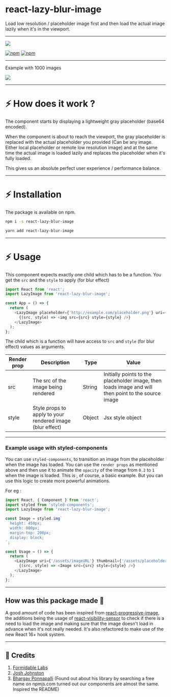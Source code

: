 # react-lazy-blur-image

Load low resolution / placeholder image first and then load the actual image lazily when it's in the viewport.

<hr/>

[![](https://nodei.co/npm/react-lazy-blur-image.png?compact=true)](https://nodei.co/npm/react-lazy-progressive-image/)

[![npm](https://img.shields.io/npm/dm/react-blur-image.svg?style=for-the-badge)](https://www.npmjs.com/package/react-lazy-blur-image)
[![npm](https://img.shields.io/npm/l/react-blur-image.svg?style=for-the-badge)](https://www.npmjs.com/package/react-lazy-blur-image)

</p>
<hr/>

Example with 1000 images

<img src="https://github.com/meienberger/react-lazy-blur-image/raw/master/showcase.gif?raw=true"/>

<hr/>

# :zap: How does it work ?

The component starts by displaying a lightweight gray placeholder (base64 encoded).

When the component is about to reach the viewport, the gray placeholder is replaced with the actual placeholder you provided (Can be any image. Either local placeholder or remote low resolution image) and at the same time the actual image is loaded lazily and replaces the placeholder when it's fully loaded.

This gives us an absolute perfect user experience / performance balance. 

<hr/>

# :zap: Installation

The package is available on npm.

```bash
npm i -s react-lazy-blur-image
```

```bash
yarn add react-lazy-blur-image
```

<hr/>

# :zap: Usage

This component expects exactly one child which has to be a function. You get the `src` and the `style` to apply (for blur effect)

```javascript
import React from 'react';
import LazyImage from 'react-lazy-blur-image';

const App = () => {
  return (
    <LazyImage placeholder={'http://example.com/placeholder.png'} uri={'http://example.com/src.png'}>
      {(src, style) => <img src={src} style={style} />}
    </LazyImage>
  );
};
```

The child which is a function will have access to `src` and `style` (for blur effect) values as arguments.                                                                            

Render prop | Description | Type | Value
--- | --- | --- | ---
src | The src of the image being rendered | String | Initially points to the placeholder image, then loads image and will then point to the source image
style | Style props to apply to your rendered image (blur effect) | Object | Jsx style object

<hr/>

### Example usage with styled-components

You can use `styled-components`, to transition an image from the placeholder when the image has loaded.
You can use the `render props` as mentioned above and then use it to animate the `opacity` of the image from `0.2` to `1` when the image is loaded. This is , of course, a basic example. But you can use this logic to create more powerful animations.

For eg :

```javascript
import React, { Component } from 'react';
import styled from 'styled-components';
import LazyImage from 'react-lazy-blur-image';

const Image = styled.img`
  height: 450px;
  width: 800px;
  margin-top: 200px;
  display: block;
`;

const Usage = () => {
  return (
    <LazyImage uri={'/assets/imageURL'} thumbnail={'/assets/placeholderURL'}>
      {(src, style) => <Image src={src} style={style} />}
    </LazyImage>
  );
};
```

<hr/>

## How was this package made 🔧

A good amount of code has been inspired from <a href="https://github.com/FormidableLabs/react-progressive-image">react-progressive-image</a>, the additions being the usage of <a href="https://github.com/joshwnj/react-visibility-sensor">react-visibility-sensor</a> to check if there is a need to load the image and making sure that the image doesn't load in advance when it's not really needed. It's also refactored to make use of the new React 16+ hook system.

<hr/>

## 🙏 Credits

1. <a href="https://github.com/FormidableLabs"> Formidable Labs </a>
2. <a href="https://github.com/joshwnj"> Josh Johnston </a>
3. <a href="https://github.com/imbhargav5">Bhargav Ponnapalli</a> (Found out about his library by searching a free name on npmjs.com turned out our components are almost the same. Inspired the README)
